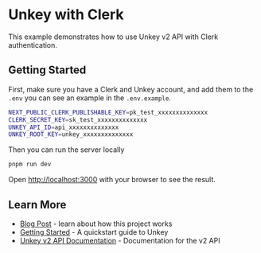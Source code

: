 # Unkey with Clerk

This example demonstrates how to use Unkey v2 API with Clerk authentication.

## Getting Started

First, make sure you have a Clerk and Unkey account, and add them to the `.env` you can see an example in the `.env.example`.

```bash
NEXT_PUBLIC_CLERK_PUBLISHABLE_KEY=pk_test_xxxxxxxxxxxxxx
CLERK_SECRET_KEY=sk_test_xxxxxxxxxxxxxx
UNKEY_API_ID=api_xxxxxxxxxxxxxx
UNKEY_ROOT_KEY=unkey_xxxxxxxxxxxxxx
```

Then you can run the server locally
```bash
pnpm run dev
```

Open [http://localhost:3000](http://localhost:3000) with your browser to see the result.

## Learn More

- [Blog Post](https://unkey.dev/blog/using-unkey-with-auth) - learn about how this project works
- [Getting Started](https://unkey.dev/docs/quickstart) - A quickstart guide to Unkey
- [Unkey v2 API Documentation](https://unkey.dev/docs) - Documentation for the v2 API
